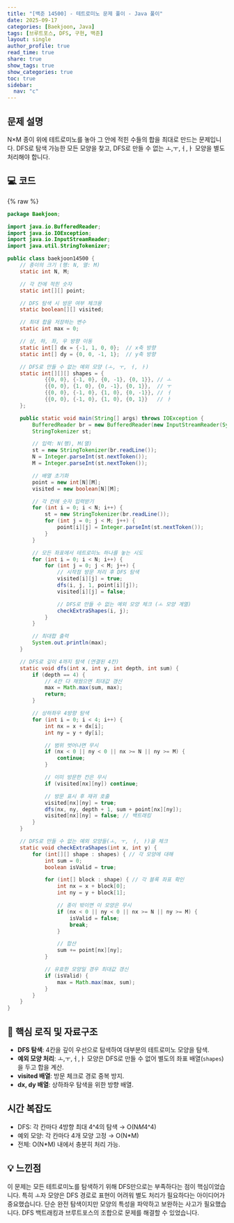 ```yaml
---
title: "[백준 14500] - 테트로미노 문제 풀이 - Java 풀이"
date: 2025-09-17
categories: [Baekjoon, Java]
tags: [브루트포스, DFS, 구현, 백준]
layout: single
author_profile: true
read_time: true
share: true
show_tags: true
show_categories: true
toc: true
sidebar:
  nav: "c"
---
```


## 문제 설명

N×M 종이 위에 테트로미노를 놓아 그 안에 적힌 수들의 합을 최대로 만드는
문제입니다. DFS로 탐색 가능한 모든 모양을 찾고, DFS로 만들 수 없는
ㅗ,ㅜ,ㅓ,ㅏ 모양을 별도 처리해야 합니다.

## 💻 코드

{% raw %}

```java
package Baekjoon;

import java.io.BufferedReader;
import java.io.IOException;
import java.io.InputStreamReader;
import java.util.StringTokenizer;

public class baekjoon14500 {
    // 종이의 크기 (행: N, 열: M)
    static int N, M;

    // 각 칸에 적힌 숫자
    static int[][] point;

    // DFS 탐색 시 방문 여부 체크용
    static boolean[][] visited;

    // 최대 합을 저장하는 변수
    static int max = 0;

    // 상, 하, 좌, 우 방향 이동
    static int[] dx = {-1, 1, 0, 0};  // x축 방향
    static int[] dy = {0, 0, -1, 1};  // y축 방향

    // DFS로 만들 수 없는 예외 모양 (ㅗ, ㅜ, ㅓ, ㅏ)
    static int[][][] shapes = {
            {{0, 0}, {-1, 0}, {0, -1}, {0, 1}}, // ㅗ
            {{0, 0}, {1, 0}, {0, -1}, {0, 1}},  // ㅜ
            {{0, 0}, {-1, 0}, {1, 0}, {0, -1}}, // ㅓ
            {{0, 0}, {-1, 0}, {1, 0}, {0, 1}}   // ㅏ
    };

    public static void main(String[] args) throws IOException {
        BufferedReader br = new BufferedReader(new InputStreamReader(System.in));
        StringTokenizer st;

        // 입력: N(행), M(열)
        st = new StringTokenizer(br.readLine());
        N = Integer.parseInt(st.nextToken());
        M = Integer.parseInt(st.nextToken());

        // 배열 초기화
        point = new int[N][M];
        visited = new boolean[N][M];

        // 각 칸에 숫자 입력받기
        for (int i = 0; i < N; i++) {
            st = new StringTokenizer(br.readLine());
            for (int j = 0; j < M; j++) {
                point[i][j] = Integer.parseInt(st.nextToken());
            }
        }

        // 모든 좌표에서 테트로미노 하나를 놓는 시도
        for (int i = 0; i < N; i++) {
            for (int j = 0; j < M; j++) {
                // 시작점 방문 처리 후 DFS 탐색
                visited[i][j] = true;
                dfs(i, j, 1, point[i][j]);
                visited[i][j] = false;

                // DFS로 만들 수 없는 예외 모양 체크 (ㅗ 모양 계열)
                checkExtraShapes(i, j);
            }
        }

        // 최대합 출력
        System.out.println(max);
    }

    // DFS로 깊이 4까지 탐색 (연결된 4칸)
    static void dfs(int x, int y, int depth, int sum) {
        if (depth == 4) {
            // 4칸 다 채웠으면 최대값 갱신
            max = Math.max(sum, max);
            return;
        }

        // 상하좌우 4방향 탐색
        for (int i = 0; i < 4; i++) {
            int nx = x + dx[i];
            int ny = y + dy[i];

            // 범위 벗어나면 무시
            if (nx < 0 || ny < 0 || nx >= N || ny >= M) {
                continue;
            }

            // 이미 방문한 칸은 무시
            if (visited[nx][ny]) continue;

            // 방문 표시 후 재귀 호출
            visited[nx][ny] = true;
            dfs(nx, ny, depth + 1, sum + point[nx][ny]);
            visited[nx][ny] = false; // 백트래킹
        }
    }

    // DFS로 만들 수 없는 예외 모양들(ㅗ, ㅜ, ㅓ, ㅏ)을 체크
    static void checkExtraShapes(int x, int y) {
        for (int[][] shape : shapes) { // 각 모양에 대해
            int sum = 0;
            boolean isValid = true;

            for (int[] block : shape) { // 각 블록 좌표 확인
                int nx = x + block[0];
                int ny = y + block[1];

                // 종이 밖이면 이 모양은 무시
                if (nx < 0 || ny < 0 || nx >= N || ny >= M) {
                    isValid = false;
                    break;
                }

                // 합산
                sum += point[nx][ny];
            }

            // 유효한 모양일 경우 최대값 갱신
            if (isValid) {
                max = Math.max(max, sum);
            }
        }
    }
}

```

## 🔑 핵심 로직 및 자료구조

- **DFS 탐색**: 4칸을 깊이 우선으로 탐색하여 대부분의 테트로미노
  모양을 탐색.
- **예외 모양 처리**: ㅗ,ㅜ,ㅓ,ㅏ 모양은 DFS로 만들 수 없어 별도의
  좌표 배열(`shapes`)을 두고 합을 계산.
- **visited 배열**: 방문 체크로 경로 중복 방지.
- **dx, dy 배열**: 상하좌우 탐색을 위한 방향 배열.

## 시간 복잡도

- DFS: 각 칸마다 4방향 최대 4\^4의 탐색 → O(N*M*4\^4)
- 예외 모양: 각 칸마다 4개 모양 고정 → O(N\*M)
- 전체: O(N\*M) 내에서 충분히 처리 가능.

## 💡 느낀점

이 문제는 모든 테트로미노를 탐색하기 위해 DFS만으로는 부족하다는 점이
핵심이었습니다. 특히 ㅗ자 모양은 DFS 경로로 표현이 어려워 별도 처리가
필요하다는 아이디어가 중요했습니다. 단순 완전 탐색이지만 모양의 특성을
파악하고 보완하는 사고가 필요했습니다. DFS 백트래킹과 브루트포스의
조합으로 문제를 해결할 수 있었습니다.

